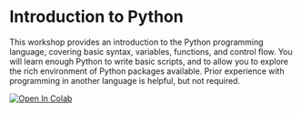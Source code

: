 # Introduction to Python

This workshop provides an introduction to the Python programming language, covering basic syntax, variables, functions, and control flow. You will learn enough Python to write basic scripts, and to allow you to explore the rich environment of Python packages available. Prior experience with programming in another language is helpful, but not required.

[![Open In Colab](https://colab.research.google.com/assets/colab-badge.svg)](https://github.com/sul-cidr/Workshops/blob/master/Text_Analysis_with_Python/Text%20Analysis%20with%20Python.ipynb)
